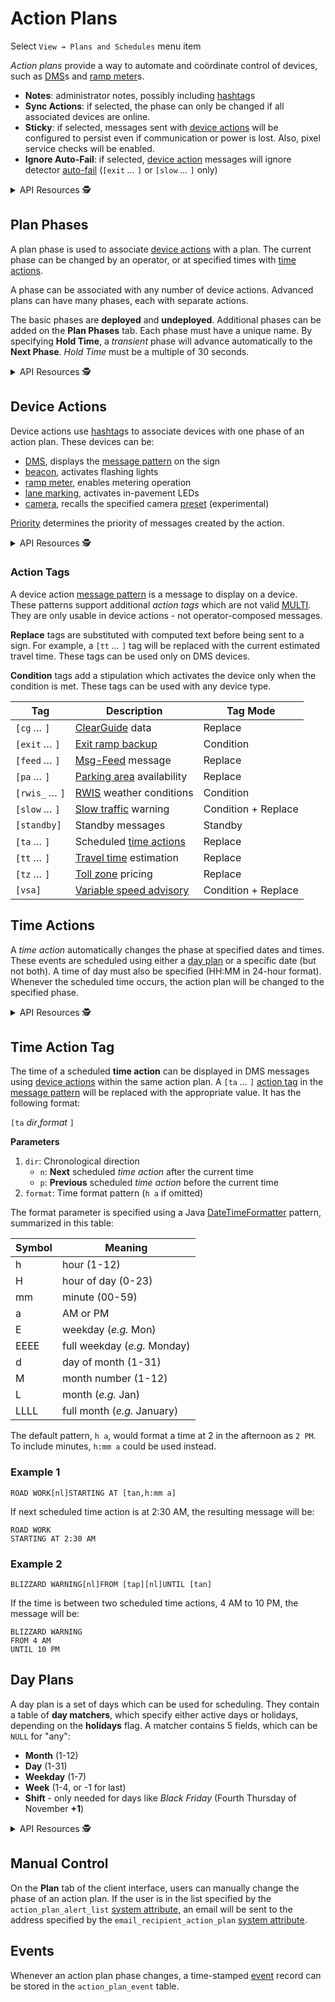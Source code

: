 # Action Plans

Select `View ➔ Plans and Schedules` menu item

*Action plans* provide a way to automate and coördinate control of devices, such
as [DMS]s and [ramp meter]s.

- **Notes**: administrator notes, possibly including [hashtag]s
- **Sync Actions**: if selected, the phase can only be changed if all associated
  devices are online.
- **Sticky**: if selected, messages sent with [device actions](#device-actions)
  will be configured to persist even if communication or power is lost.  Also,
  pixel service checks will be enabled.
- **Ignore Auto-Fail**: if selected, [device action](#device-actions) messages
  will ignore detector [auto-fail] (`[exit` *…* `]` or `[slow` *…* `]` only)

<details>
<summary>API Resources 🕵️ </summary>

* `iris/api/action_plan` (primary)
* `iris/api/action_plan/{name}`

| Access       | Primary       | Secondary     |
|--------------|---------------|---------------|
| 👁️  View      | name          |               |
| 👉 Operate   |               | phase         |
| 💡 Manage    | notes, active | sync\_actions, sticky, ignore\_auto\_fail, default\_phase |

</details>

## Plan Phases

A plan phase is used to associate [device actions](#device-actions) with a plan.
The current phase can be changed by an operator, or at specified times with
[time actions](#time-actions).

A phase can be associated with any number of device actions.  Advanced
plans can have many phases, each with separate actions.

The basic phases are **deployed** and **undeployed**.  Additional phases can be
added on the **Plan Phases** tab.  Each phase must have a unique name.
By specifying **Hold Time**, a *transient* phase will advance automatically to
the **Next Phase**.  *Hold Time* must be a multiple of 30 seconds.

<details>
<summary>API Resources 🕵️ </summary>

* `iris/api/plan_phase` (primary)
* `iris/api/plan_phase/{name}`

| Access       | Primary                 |
|--------------|-------------------------|
| 👁️  View      | name                    |
| 🔧 Configure | hold\_time, next\_phase |

</details>

## Device Actions

Device actions use [hashtag]s to associate devices with one phase of an action
plan.  These devices can be:
 - [DMS], displays the [message pattern] on the sign
 - [beacon], activates flashing lights
 - [ramp meter], enables metering operation
 - [lane marking], activates in-pavement LEDs
 - [camera], recalls the specified camera [preset] (experimental)

[Priority] determines the priority of messages created by the action.

<details>
<summary>API Resources 🕵️ </summary>

* `iris/api/device_action` (primary)
* `iris/api/device_action/{name}`

| Access       | Primary            | Secondary                          |
|--------------|--------------------|------------------------------------|
| 👁️  View      | name, action\_plan |                                    |
| 💡 Manage    | hashtag            | phase, msg\_priority, msg\_pattern |

</details>

### Action Tags

A device action [message pattern] is a message to display on a device.  These
patterns support additional *action tags* which are not valid [MULTI].  They
are only usable in device actions - not operator-composed messages.

**Replace** tags are substituted with computed text before being sent to a
sign.  For example, a `[tt` *…* `]` tag will be replaced with the current
estimated travel time.  These tags can be used only on DMS devices.

**Condition** tags add a stipulation which activates the device only when the
condition is met.  These tags can be used with any device type.

Tag              | Description                                | Tag Mode
-----------------|--------------------------------------------|---------
`[cg` *…* `]`    | [ClearGuide] data                          | Replace
`[exit` *…* `]`  | [Exit ramp backup]                         | Condition
`[feed` *…* `]`  | [Msg-Feed] message                         | Replace
`[pa` *…* `]`    | [Parking area] availability                | Replace
`[rwis_` *…* `]` | [RWIS] weather conditions                  | Condition
`[slow` *…* `]`  | [Slow traffic] warning                     | Condition + Replace
`[standby]`      | Standby messages                           | Standby
`[ta` *…* `]`    | Scheduled [time actions](#time-action-tag) | Replace
`[tt` *…* `]`    | [Travel time] estimation                   | Replace
`[tz` *…* `]`    | [Toll zone] pricing                        | Replace
`[vsa]`          | [Variable speed advisory]                  | Condition + Replace

## Time Actions

A *time action* automatically changes the phase at specified dates and times.
These events are scheduled using either a [day plan](#day-plans) or a specific
date (but not both).  A time of day must also be specified (HH:MM in 24-hour
format).  Whenever the scheduled time occurs, the action plan will be changed to
the specified phase.

<details>
<summary>API Resources 🕵️ </summary>

* `iris/api/time_action` (primary)
* `iris/api/time_action/{name}`

| Access       | Primary            | Secondary                             |
|--------------|--------------------|---------------------------------------|
| 👁️  View      | name, action\_plan | day\_plan, sched\_date, time\_of\_day |
| 💡 Manage    |                    | phase                                 |

</details>

## Time Action Tag

The time of a scheduled **time action** can be displayed in DMS messages using
[device actions](#device-actions) within the same action plan.  A `[ta` *…* `]`
[action tag](#action-tags) in the [message pattern] will be replaced with the
appropriate value.  It has the following format:

`[ta` *dir*,*format* `]`

**Parameters**

1. `dir`: Chronological direction
   - `n`: **Next** scheduled *time action* after the current time
   - `p`: **Previous** scheduled *time action* before the current time
2. `format`: Time format pattern (`h a` if omitted)

The format parameter is specified using a Java [DateTimeFormatter] pattern,
summarized in this table:

Symbol | Meaning
-------|------------
h      | hour (1-12)
H      | hour of day (0-23)
mm     | minute (00-59)
a      | AM or PM
E      | weekday (*e.g.* Mon)
EEEE   | full weekday (*e.g.* Monday)
d      | day of month (1-31)
M      | month number (1-12)
L      | month (*e.g.* Jan)
LLLL   | full month (*e.g.* January)

The default pattern, `h a`, would format a time at 2 in the afternoon as `2 PM`.
To include minutes, `h:mm a` could be used instead.

### Example 1

```
ROAD WORK[nl]STARTING AT [tan,h:mm a]
```

If next scheduled time action is at 2:30 AM, the resulting message will be:

```
ROAD WORK
STARTING AT 2:30 AM
```

### Example 2

```
BLIZZARD WARNING[nl]FROM [tap][nl]UNTIL [tan]
```

If the time is between two scheduled time actions, 4 AM to 10 PM, the message
will be:

```
BLIZZARD WARNING
FROM 4 AM
UNTIL 10 PM
```

## Day Plans

A day plan is a set of days which can be used for scheduling.  They contain
a table of **day matchers**, which specify either active days or holidays,
depending on the **holidays** flag.  A matcher contains 5 fields, which can
be `NULL` for "any":

- **Month** (1-12)
- **Day** (1-31)
- **Weekday** (1-7)
- **Week** (1-4, or -1 for last)
- **Shift** - only needed for days like *Black Friday*
  (Fourth Thursday of November **+1**)

<details>
<summary>API Resources 🕵️ </summary>

* `iris/api/day_plan` (primary)
* `iris/api/day_plan/{name}`

| Access       | Primary        |
|--------------|----------------|
| 👁️  View      | name, holidays |

* `iris/api/day_matcher` (primary)
* `iris/api/day_matcher/{name}`

| Access       | Primary                                           |
|--------------|---------------------------------------------------|
| 👁️  View      | name, day\_plan, month, day, weekday, week, shift |

</details>

## Manual Control

On the **Plan** tab of the client interface, users can manually change the phase
of an action plan.  If the user is in the list specified by the
`action_plan_alert_list` [system attribute], an email will be sent to the
address specified by the `email_recipient_action_plan` [system attribute].

## Events

Whenever an action plan phase changes, a time-stamped [event] record can be
stored in the `action_plan_event` table.


[auto-fail]: vehicle_detection.html#auto-fail
[beacon]: beacons.html
[camera]: cameras.html
[ClearGuide]: clearguide.html
[DateTimeFormatter]: https://docs.oracle.com/javase/8/docs/api/java/time/format/DateTimeFormatter.html
[DMS]: dms.html
[event]: events.html
[exit ramp backup]: exit_backup.html
[hashtag]: hashtags.html
[lane marking]: lcs.html#lane-markings
[message pattern]: message_patterns.html
[priority]: sign_message.html#message-priority
[Msg-Feed]: protocols.html#msg-feed
[MULTI]: multi.html
[Parking area]: parking_areas.html
[preset]: cameras.html#presets
[ramp meter]: ramp_meters.html
[rwis]: rwis.html
[Slow traffic]: slow_warning.html
[Variable speed advisory]: vsa.html
[Toll zone]: tolling.html
[Travel time]: travel_time.html
[system attribute]: system_attributes.html
